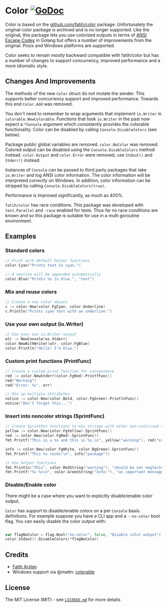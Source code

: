 # Color [![GoDoc](https://godoc.org/github.com/murphybytes/color?status.svg)](https://godoc.org/github.com/murphybytes/color)

Color is based on the [github.com/fatih/color](https://github.com/fatih/color) package. Unfortunately the original
color package is archived and is no longer supported. Like the original, this package lets you use colorized outputs in 
terms of [ANSI Escape Codes](http://en.wikipedia.org/wiki/ANSI_escape_code#Colors) in Golang but offers a number of 
improvements from the original. Posix and Windows platforms are supported.  

Color seeks to remain *mostly* backward compatible with fatih/color but has a number of changes to support concurrency,
improved performance and a more idiomatic style. 

## Changes And Improvements 

The methods of the new `Color` struct do not mutate the sender. This
supports better concurrency support and improved performance. Towards this end `Color.Add` was removed. 

You don't need to remember to wrap arguments that implement `io.Writer` in `colorable.NewColorable`.  Functions that took
`io.Writer` in the past now expect a `*Console` argument which consistently provides the colorable functionality. Color
can be disabled by calling `Console.DisableColors` (see below).

Package public global variables are removed.  `color.NoColor` was removed. Colored output can be disabled using 
the `Console.DisableColors` method instead. `color.Output` and `color.Error` were removed, use `Stdout()` and `Stderr()` 
instead.  

Instances of `Console` can be passed to third party packages that take `io.Writer`  and log ANSI color information. The color
information will be interpreted correctly on Windows. In addition, color information can be stripped by calling
`Console.DisableColors(true)`.

Performance is improved significantly, as much as 400%.  

`fatih/color` has race conditions.  This package was developed with `test.Parallel` and `-race` enabled for tests. Thus 
far no race conditions are known and so this package is suitable for use in a multi goroutine environment. 

## Examples

### Standard colors

```go
// Print with default helper functions
color.Cyan("Prints text in cyan.")

// A newline will be appended automatically
color.Blue("Prints %s in blue.", "text")
```

### Mix and reuse colors

```go
// Create a new color object
c := color.New(color.FgCyan, color.Underline)
c.Println("Prints cyan text with an underline.")
```

### Use your own output (io.Writer)

```go
// Use your own io.Writer output
wtr := NewConsole(os.Stderr)
color.NewWithWriter(wtr, color.FgBlue)
color.Println("Hello! I'm blue.")
```

### Custom print functions (PrintFunc)

```go
// Create a custom print function for convenience
red := color.NewStderr(color.FgRed).PrintfFunc()
red("Warning")
red("Error: %s", err)

// Mix up multiple attributes
notice := color.New(color.Bold, color.FgGreen).PrintlnFunc()
notice("Don't forget this...")
```
### Insert into noncolor strings (SprintFunc)

```go
// Create SprintXxx functions to mix strings with other non-colorized strings:
yellow := color.New(color.FgYellow).SprintFunc()
red := color.New(color.FgRed).SprintFunc()
fmt.Printf("This is a %s and this is %s.\n", yellow("warning"), red("error"))

info := color.New(color.FgWhite, color.BgGreen).SprintFunc()
fmt.Printf("This %s rocks!\n", info("package"))

// Use helper functions
fmt.Println("This", color.RedString("warning"), "should be not neglected.")
fmt.Printf("%v %v\n", color.GreenString("Info:"), "an important message.")
```
### Disable/Enable color
 
There might be a case where you want to explicitly disable/enable color output. 

`Color` has support to disable/enable colors on a per `Console` basis.  
definitions. For example suppose you have a CLI app and a `--no-color` bool flag. You 
can easily disable the color output with:

```go

var flagNoColor = flag.Bool("no-color", false, "Disable color output")
color.Stdout().DisableColors(*flagNoColor)

```
## Credits

 * [Fatih Arslan](https://github.com/fatih)
 * Windows support via @mattn: [colorable](https://github.com/mattn/go-colorable)

## License

The MIT License (MIT) - see [`LICENSE.md`](https://github.com/murphybytes/color/blob/master/LICENSE.md) for more details


